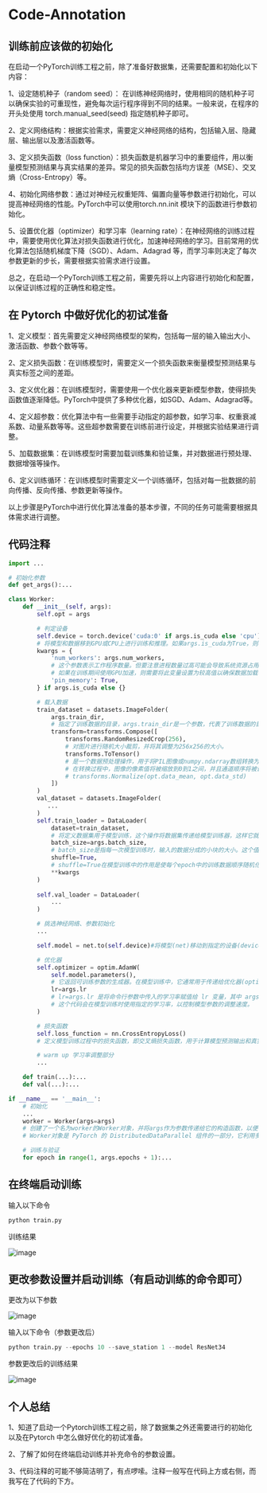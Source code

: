 # Code-Annotation

## 训练前应该做的初始化
在启动一个PyTorch训练工程之前，除了准备好数据集，还需要配置和初始化以下内容：

 1、设定随机种子（random seed）： 在训练神经网络时，使用相同的随机种子可以确保实验的可重现性，避免每次运行程序得到不同的结果。一般来说，在程序的开头处使用 torch.manual_seed(seed) 指定随机种子即可。

 2、定义网络结构：根据实验需求，需要定义神经网络的结构，包括输入层、隐藏层、输出层以及激活函数等。

 3、定义损失函数（loss function）：损失函数是机器学习中的重要组件，用以衡量模型预测结果与真实结果的差异。常见的损失函数包括均方误差（MSE）、交叉熵（Cross-Entropy）等。

 4、初始化网络参数：通过对神经元权重矩阵、偏置向量等参数进行初始化，可以提高神经网络的性能。PyTorch中可以使用torch.nn.init 模块下的函数进行参数初始化。

 5、设置优化器（optimizer）和学习率（learning rate）：在神经网络的训练过程中，需要使用优化算法对损失函数进行优化，加速神经网络的学习。目前常用的优化算法包括随机梯度下降（SGD）、Adam、Adagrad 等，而学习率则决定了每次参数更新的步长，需要根据实验需求进行设置。

总之，在启动一个PyTorch训练工程之前，需要先将以上内容进行初始化和配置，以保证训练过程的正确性和稳定性。

## 在 Pytorch 中做好优化的初试准备

 1、定义模型：首先需要定义神经网络模型的架构，包括每一层的输入输出大小、激活函数、参数个数等等。

 2、定义损失函数：在训练模型时，需要定义一个损失函数来衡量模型预测结果与真实标签之间的差距。

 3、定义优化器：在训练模型时，需要使用一个优化器来更新模型参数，使得损失函数值逐渐降低。PyTorch中提供了多种优化器，如SGD、Adam、Adagrad等。

 4、定义超参数：优化算法中有一些需要手动指定的超参数，如学习率、权重衰减系数、动量系数等等。这些超参数需要在训练前进行设定，并根据实验结果进行调整。

 5、加载数据集：在训练模型时需要加载训练集和验证集，并对数据进行预处理、数据增强等操作。

 6、定义训练循环：在训练模型时需要定义一个训练循环，包括对每一批数据的前向传播、反向传播、参数更新等操作。

以上步骤是PyTorch中进行优化算法准备的基本步骤，不同的任务可能需要根据具体需求进行调整。



## 代码注释
```python
import ...

# 初始化参数
def get_args():...

class Worker:
    def __init__(self, args):
        self.opt = args

        # 判定设备
        self.device = torch.device('cuda:0' if args.is_cuda else 'cpu')
        # 将模型和数据移到GPU或CPU上进行训练和推理。如果args.is_cuda为True，则将设备设置为cuda:0，否则设置为cpu。
        kwargs = {
            'num_workers': args.num_workers,
            # 这个参数表示工作程序数量。但要注意进程数量过高可能会导致系统资源占用过多，而影响其他进程的运行。
            # 如果在训练期间使用GPU加速，则需要将此变量设置为较高值以确保数据加载不成为主要瓶颈。如果在CPU上训练，则最好将其设置为使用 CPU 核心的数量。
            'pin_memory': True,
        } if args.is_cuda else {}

        # 载入数据
        train_dataset = datasets.ImageFolder(
            args.train_dir,
            # 指定了训练数据的目录，args.train_dir是一个参数，代表了训练数据的目录路径，该路径会被传递给训练代码中的相关函数，使得数据可以被正确地读取和使用。
            transform=transforms.Compose([
                transforms.RandomResizedCrop(256),
                # 对图片进行随机大小裁剪，并将其调整为256x256的大小。
                transforms.ToTensor()
                # 是一个数据预处理操作，用于将PIL图像或numpy.ndarray数组转换为PyTorch张量（Tensor）格式。
                # 在转换过程中，图像的像素值将被缩放到0到1之间，并且通道顺序将被调整为PyTorch所需的顺序（即将通道维度从最后一维移到第二维）。
                # transforms.Normalize(opt.data_mean, opt.data_std)
            ])
        )
        val_dataset = datasets.ImageFolder(
           ...
        )
        self.train_loader = DataLoader(
            dataset=train_dataset,
            # 将定义数据集用于模型训练，这个操作将数据集传递给模型训练器，这样它就可以使用数据来训练我们的模型。
            batch_size=args.batch_size,
            # batch_size是指每一次模型训练时，输入的数据分成的小块的大小。这个值决定了一次训练中跑多少个样本。
            shuffle=True,
            # shuffle=True在模型训练中的作用是使每个epoch中的训练数据顺序随机化，从而增加训练的随机性和稳定性。这样可以防止模型在顺序训练过程中出现输入相关的过拟合现象。
            **kwargs
        )
        
        self.val_loader = DataLoader(
            ...
        )

        # 挑选神经网络、参数初始化
        ...

        self.model = net.to(self.device)#将模型(net)移动到指定的设备(device)上进行训练

        # 优化器
        self.optimizer = optim.AdamW(
            self.model.parameters(),
            # 它返回可训练参数的生成器。在模型训练中，它通常用于传递给优化器(optimizer)的参数，以便调整模型参数以最小化损失函数(loss function)。
            lr=args.lr
            # lr=args.lr 是将命令行参数中传入的学习率赋值给 lr 变量，其中 args.lr 是命令行参数中指定的学习率。
            # 这个代码会在模型训练时使用指定的学习率，以控制模型参数的调整速度。
        )

        # 损失函数
        self.loss_function = nn.CrossEntropyLoss()
        # 定义模型训练过程中的损失函数，即交叉熵损失函数，用于计算模型预测输出和真实标签之间的差异。

        # warm up 学习率调整部分
        ...

    def train(...):...
    def val(...):...

if __name__ == '__main__':
    # 初始化
    ...   
    worker = Worker(args=args)
    # 创建了一个名为worker的Worker对象，并将args作为参数传递给它的构造函数，以便在本地或远程计算机上进行多进程训练。
    # Worker对象是 PyTorch 的 DistributedDataParallel 组件的一部分，它利用多进程并行计算来加速模型训练过程，并帮助在多个GPU、多个计算机上训练模型。

    # 训练与验证
    for epoch in range(1, args.epochs + 1):...

```
## 在终端启动训练
输入以下命令
```python
python train.py 
```
训练结果

![image](https://user-images.githubusercontent.com/128216499/233022052-cf8513d9-8dee-404e-9d1a-4715d982a9c3.png)


## 更改参数设置并启动训练（有启动训练的命令即可）
更改为以下参数

![image](https://user-images.githubusercontent.com/128216499/233016745-2f3f9ccd-efb1-4961-8129-41a55b9d2bbf.png)

输入以下命令（参数更改后）
```python
python train.py --epochs 10 --save_station 1 --model ResNet34
```
参数更改后的训练结果

![image](https://user-images.githubusercontent.com/128216499/233022951-2c348367-d878-4f29-9ae3-cf4de779ce82.png)


## 个人总结
 1、知道了启动一个Pytorch训练工程之前，除了数据集之外还需要进行的初始化以及在Pytorch 中怎么做好优化的初试准备。
 
 2、了解了如何在终端启动训练并补充命令的参数设置。
 
 3、代码注释的可能不够简洁明了，有点啰嗦。注释一般写在代码上方或右侧，而我写在了代码的下方。
